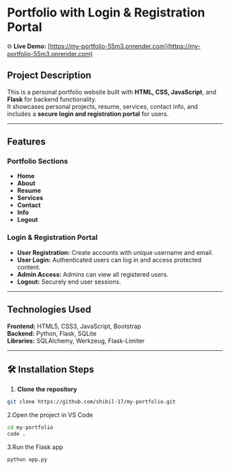 #  Portfolio with Login & Registration Portal

🌐 **Live Demo:** [https://my-portfolio-55m3.onrender.com](https://my-portfolio-55m3.onrender.com)

## Project Description
This is a personal portfolio website built with **HTML, CSS, JavaScript**, and **Flask** for backend functionality.  
It showcases personal projects, resume, services, contact info, and includes a **secure login and registration portal** for users.

---

## Features

### Portfolio Sections
- **Home**
- **About**
- **Resume**
- **Services**
- **Contact**
- **Info**
- **Logout**

### Login & Registration Portal
- **User Registration:** Create accounts with unique username and email.
- **User Login:** Authenticated users can log in and access protected content.
- **Admin Access:** Admins can view all registered users.
- **Logout:** Securely end user sessions.

---

## Technologies Used

**Frontend:** HTML5, CSS3, JavaScript, Bootstrap  
**Backend:** Python, Flask, SQLite  
**Libraries:** SQLAlchemy, Werkzeug, Flask-Limiter  

---

## 🛠️ Installation Steps

1. **Clone the repository**
```bash
git clone https://github.com/shibil-17/my-portfolio.git
```
2.Open the project in VS Code
```bash
cd my-portfolio
code .
```
3.Run the Flask app
```bash
python app.py
```
